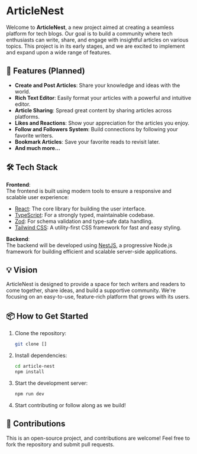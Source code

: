 # ArticleNest

Welcome to **ArticleNest**, a new project aimed at creating a seamless platform for tech blogs. Our goal is to build a community where tech enthusiasts can write, share, and engage with insightful articles on various topics. This project is in its early stages, and we are excited to implement and expand upon a wide range of features.

## 🚀 Features (Planned)

- **Create and Post Articles**: Share your knowledge and ideas with the world.
- **Rich Text Editor**: Easily format your articles with a powerful and intuitive editor.
- **Article Sharing**: Spread great content by sharing articles across platforms.
- **Likes and Reactions**: Show your appreciation for the articles you enjoy.
- **Follow and Followers System**: Build connections by following your favorite writers.
- **Bookmark Articles**: Save your favorite reads to revisit later.
- **And much more...**

## 🛠️ Tech Stack

**Frontend**:  
The frontend is built using modern tools to ensure a responsive and scalable user experience:

- [React](https://reactjs.org/): The core library for building the user interface.
- [TypeScript](https://www.typescriptlang.org/): For a strongly typed, maintainable codebase.
- [Zod](https://github.com/colinhacks/zod): For schema validation and type-safe data handling.
- [Tailwind CSS](https://tailwindcss.com/): A utility-first CSS framework for fast and easy styling.

**Backend**:  
The backend will be developed using [NestJS](https://nestjs.com/), a progressive Node.js framework for building efficient and scalable server-side applications.

## 💡 Vision

ArticleNest is designed to provide a space for tech writers and readers to come together, share ideas, and build a supportive community. We're focusing on an easy-to-use, feature-rich platform that grows with its users.

## 📦 How to Get Started

1. Clone the repository:

   ```bash
   git clone []
   ```

2. Install dependencies:

   ```bash
   cd article-nest
   npm install
   ```

3. Start the development server:

   ```bash
   npm run dev
   ```

4. Start contributing or follow along as we build!

## 🤝 Contributions

This is an open-source project, and contributions are welcome! Feel free to fork the repository and submit pull requests.
